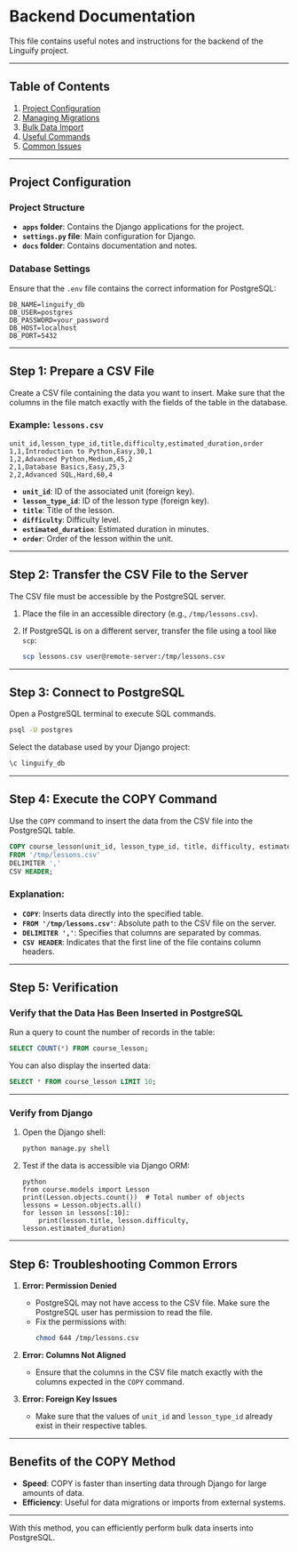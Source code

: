 # Backend Documentation

This file contains useful notes and instructions for the backend of the Linguify project.

---

## Table of Contents
1. [Project Configuration](#project-configuration)
2. [Managing Migrations](#managing-migrations)
3. [Bulk Data Import](#bulk-data-import)
4. [Useful Commands](#useful-commands)
5. [Common Issues](#common-issues)

---

## Project Configuration

### Project Structure
- **`apps` folder**: Contains the Django applications for the project.
- **`settings.py` file**: Main configuration for Django.
- **`docs` folder**: Contains documentation and notes.

### Database Settings
Ensure that the `.env` file contains the correct information for PostgreSQL:
```env
DB_NAME=linguify_db
DB_USER=postgres
DB_PASSWORD=your_password
DB_HOST=localhost
DB_PORT=5432
```

---

## **Step 1: Prepare a CSV File**

Create a CSV file containing the data you want to insert. Make sure that the columns in the file match exactly with the fields of the table in the database.

### Example: `lessons.csv`
```csv
unit_id,lesson_type_id,title,difficulty,estimated_duration,order
1,1,Introduction to Python,Easy,30,1
1,2,Advanced Python,Medium,45,2
2,1,Database Basics,Easy,25,3
2,2,Advanced SQL,Hard,60,4
```

- **`unit_id`**: ID of the associated unit (foreign key).
- **`lesson_type_id`**: ID of the lesson type (foreign key).
- **`title`**: Title of the lesson.
- **`difficulty`**: Difficulty level.
- **`estimated_duration`**: Estimated duration in minutes.
- **`order`**: Order of the lesson within the unit.

---

## **Step 2: Transfer the CSV File to the Server**

The CSV file must be accessible by the PostgreSQL server.

1. Place the file in an accessible directory (e.g., `/tmp/lessons.csv`).
2. If PostgreSQL is on a different server, transfer the file using a tool like `scp`:

   ```bash
   scp lessons.csv user@remote-server:/tmp/lessons.csv
   ```

---

## **Step 3: Connect to PostgreSQL**

Open a PostgreSQL terminal to execute SQL commands.

```bash
psql -U postgres
```

Select the database used by your Django project:

```sql
\c linguify_db
```

---

## **Step 4: Execute the COPY Command**

Use the `COPY` command to insert the data from the CSV file into the PostgreSQL table.

```sql
COPY course_lesson(unit_id, lesson_type_id, title, difficulty, estimated_duration, order)
FROM '/tmp/lessons.csv'
DELIMITER ','
CSV HEADER;
```

### Explanation:
- **`COPY`**: Inserts data directly into the specified table.
- **`FROM '/tmp/lessons.csv'`**: Absolute path to the CSV file on the server.
- **`DELIMITER ','`**: Specifies that columns are separated by commas.
- **`CSV HEADER`**: Indicates that the first line of the file contains column headers.

---

## **Step 5: Verification**

### Verify that the Data Has Been Inserted in PostgreSQL
Run a query to count the number of records in the table:

```sql
SELECT COUNT(*) FROM course_lesson;
```

You can also display the inserted data:

```sql
SELECT * FROM course_lesson LIMIT 10;
```

---

### Verify from Django
1. Open the Django shell:
   ```bash
   python manage.py shell
   ```

2. Test if the data is accessible via Django ORM:
   ```
   python
   from course.models import Lesson
   print(Lesson.objects.count())  # Total number of objects
   lessons = Lesson.objects.all()
   for lesson in lessons[:10]:
       print(lesson.title, lesson.difficulty, lesson.estimated_duration)
   ```

---

## **Step 6: Troubleshooting Common Errors**

1. **Error: Permission Denied**
   - PostgreSQL may not have access to the CSV file. Make sure the PostgreSQL user has permission to read the file.
   - Fix the permissions with:
     ```bash
     chmod 644 /tmp/lessons.csv
     ```

2. **Error: Columns Not Aligned**
   - Ensure that the columns in the CSV file match exactly with the columns expected in the `COPY` command.

3. **Error: Foreign Key Issues**
   - Make sure that the values of `unit_id` and `lesson_type_id` already exist in their respective tables.

---

## **Benefits of the COPY Method**

- **Speed**: COPY is faster than inserting data through Django for large amounts of data.
- **Efficiency**: Useful for data migrations or imports from external systems.

---

With this method, you can efficiently perform bulk data inserts into PostgreSQL.

